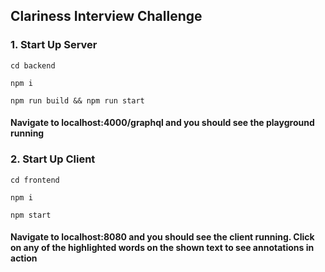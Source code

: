 ## Clariness Interview Challenge

### 1. Start Up Server
```
cd backend
```
```
npm i
```
```
npm run build && npm run start
```
#### Navigate to localhost:4000/graphql and you should see the playground running

### 2. Start Up Client
```
cd frontend
```
```
npm i
```
```
npm start
```

#### Navigate to localhost:8080 and you should see the client running. Click on any of the highlighted words on the shown text to see annotations in action

